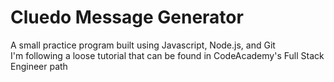 # Cluedo Message Generator

A small practice program built using Javascript, Node.js, and Git  
I'm following a loose tutorial that can be found in CodeAcademy's Full Stack Engineer path
